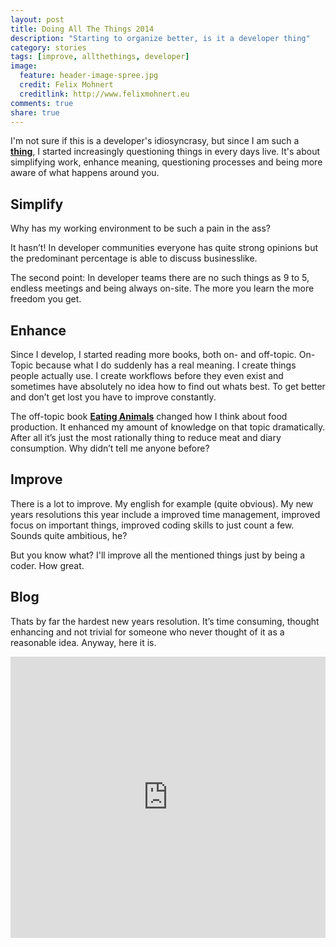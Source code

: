 ```yaml
---
layout: post
title: Doing All The Things 2014
description: "Starting to organize better, is it a developer thing"
category: stories
tags: [improve, allthethings, developer]
image:
  feature: header-image-spree.jpg
  credit: Felix Mohnert
  creditlink: http://www.felixmohnert.eu
comments: true
share: true
---
```


I'm not sure if this is a developer's idiosyncrasy, but since I am such a [**thing**](/hi), I started increasingly questioning things in every days live. It's about simplifying work, enhance meaning, questioning processes and being more aware of what happens around you.

## Simplify

Why has my working environment to be such a pain in the ass?

It hasn’t! In developer communities everyone has quite strong opinions but the predominant percentage is able to discuss businesslike.

The second point: In developer teams there are no such things as 9 to 5, endless meetings and being always  on-site. The more you learn the more freedom you get.

## Enhance

Since I develop, I started reading more books, both on- and off-topic. On-Topic because what I do suddenly has a real meaning. I create things people actually use. I create workflows before they even exist and sometimes have absolutely no idea how to find out whats best. To get better and don’t get lost you have to improve constantly.

The off-topic book [**Eating Animals**](https://readmill.com/books/sample-of-eating-animals) changed how I think about food production. It enhanced my amount of knowledge on that topic dramatically. After all it’s just the most rationally thing to reduce meat and diary consumption. Why didn’t tell me anyone before?

## Improve

There is a lot to improve. My english for example (quite obvious). My new years resolutions this year include a improved time management, improved focus on important things, improved coding skills to just count a few. Sounds quite ambitious, he?

But you know what? I'll improve all the mentioned things just by being a coder. How great.

## Blog

Thats by far the hardest new years resolution. It’s time consuming, thought enhancing and not trivial for someone who never thought of it as a reasonable idea. Anyway, here it is.

<iframe width="100%" height="450" scrolling="no" frameborder="no" src="https://w.soundcloud.com/player/?url=https%3A//api.soundcloud.com/playlists/6727460&amp;auto_play=false&amp;hide_related=false&amp;visual=true"></iframe>
